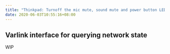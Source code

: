 ```yaml
---
title: "Thinkpad: Turnoff the mic mute, sound mute and power button LEDs"
date: 2020-06-03T10:55:16+08:00
---
```

## Varlink interface for querying network state

WIP
